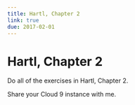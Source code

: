 ```yaml
---
title: Hartl, Chapter 2
link: true
due: 2017-02-01
---
```

Hartl, Chapter 2
================

Do all of the exercises in Hartl, Chapter 2.  

Share your Cloud 9 instance with me.

